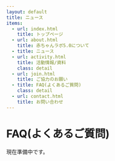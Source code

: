 ```yaml
---
layout: default
title: ニュース
items:
  - url: index.html
    title: トップページ
  - url: about.html
    title: 赤ちゃんラボ5.0について
  - title: ニュース
  - url: activity.html
    title: 活動情報/資料
    class: detail
  - url: join.html
    title: ご協力のお願い
  - title: FAQ(よくあるご質問)
    class: detail
  - url: contact.html
    title: お問い合わせ
---
```


# FAQ(よくあるご質問)

現在準備中です。

